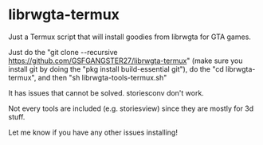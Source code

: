 # librwgta-termux
Just a Termux script that will install goodies from librwgta for GTA games.

Just do the "git clone --recursive https://github.com/GSFGANGSTER27/librwgta-termux" (make sure you install git by doing the "pkg install build-essential git"), do the "cd librwgta-termux", and then "sh librwgta-tools-termux.sh"

It has issues that cannot be solved.
storiesconv don't work.

Not every tools are included (e.g. storiesview) since they are mostly for 3d stuff.

Let me know if you have any other issues installing!
